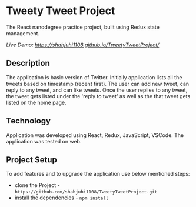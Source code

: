 # Tweety Tweet Project

The React nanodegree practice project, built using Redux state management.

*Live Demo: https://shahjuhi1108.github.io/TweetyTweetProject/*

## Description

The application is basic version of Twitter. Initially application lists all the tweets based on timestamp (recent first). The user can add new tweet, can reply to any tweet, and can like tweets. Once the user replies to any tweet, the tweet gets listed under the 'reply to tweet' as well as the that tweet gets listed on the home page.

## Technology

Application was developed using React, Redux, JavaScript, VSCode. The application was tested on web.

## Project Setup

To add features and to upgrade the application use below mentioned steps:

* clone the Project - `https://github.com/shahjuhi1108/TweetyTweetProject.git`
* install the dependencies - `npm install`

